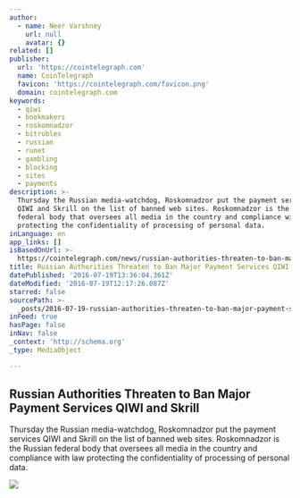 ```yaml
---
author:
  - name: Neer Varshney
    url: null
    avatar: {}
related: []
publisher:
  url: 'https://cointelegraph.com'
  name: CoinTelegraph
  favicon: 'https://cointelegraph.com/favicon.png'
  domain: cointelegraph.com
keywords:
  - qiwi
  - bookmakers
  - roskomnadzor
  - bitrubles
  - russian
  - runet
  - gambling
  - blocking
  - sites
  - payments
description: >-
  Thursday the Russian media-watchdog, Roskomnadzor put the payment services
  QIWI and Skrill on the list of banned web sites. Roskomnadzor is the Russian
  federal body that oversees all media in the country and compliance with law
  protecting the confidentiality of processing of personal data.
inLanguage: en
app_links: []
isBasedOnUrl: >-
  https://cointelegraph.com/news/russian-authorities-threaten-to-ban-major-payment-services-qiwi-and-skrill
title: Russian Authorities Threaten to Ban Major Payment Services QIWI and Skrill
datePublished: '2016-07-19T13:36:04.361Z'
dateModified: '2016-07-19T12:17:26.087Z'
starred: false
sourcePath: >-
  _posts/2016-07-19-russian-authorities-threaten-to-ban-major-payment-services-q.md
inFeed: true
hasPage: false
inNav: false
_context: 'http://schema.org'
_type: MediaObject

---
```

<article style=""><h1>Russian Authorities Threaten to Ban Major Payment Services QIWI and Skrill</h1><p>Thursday the Russian media-watchdog, Roskomnadzor put the payment services QIWI and Skrill on the list of banned web sites. Roskomnadzor is the Russian federal body that oversees all media in the country and compliance with law protecting the confidentiality of processing of personal data.</p><img src="https://cointelegraph.com/images/725_aHR0cDovL2NvaW50ZWxlZ3JhcGguY29tL3N0b3JhZ2UvdXBsb2Fkcy92aWV3LzQ4NTFmMDNhYzZlYzM4ZThhY2M2MjJiYzA0MGI3ZjlhLmpwZw==.jpg" /></article>